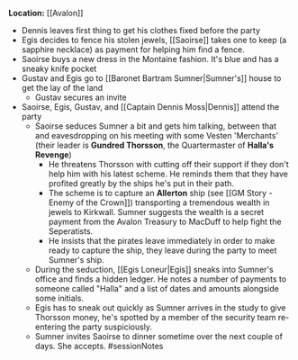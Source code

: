 **Location:** [[Avalon]]
- Dennis leaves first thing to get his clothes fixed before the party
- Egis decides to fence his stolen jewels, [[Saoirse]] takes one to keep (a sapphire necklace) as payment for helping him find a fence.
- Saoirse buys a new dress in the Montaine fashion.  It's blue and has a sneaky knife pocket
- Gustav and Egis go to [[Baronet Bartram Sumner|Sumner's]] house to get the lay of the land
	- Gustav secures an invite
- Saoirse, Egis, Gustav, and [[Captain Dennis Moss|Dennis]] attend the party
	- Saoirse seduces Sumner a bit and gets him talking, between that and eavesdropping on his meeting with some Vesten 'Merchants' (their leader is **Gundred Thorsson**, the Quartermaster of **Halla's Revenge**)
		- He threatens Thorsson with cutting off their support if they don't help him with his latest scheme.  He reminds them that they have profited greatly by the ships he's put in their path.
		- The scheme is to capture an **Allerton** ship (see [[GM Story - Enemy of the Crown]]) transporting a tremendous wealth in jewels to Kirkwall.  Sumner suggests the wealth is a secret payment from the Avalon Treasury to MacDuff to help fight the Seperatists.
		- He insists that the pirates leave immediately in order to make ready to capture the ship, they leave during the party to meet Sumner's ship.
	- During the seduction, [[Egis Loneur|Egis]] sneaks into Sumner's office and finds a hidden ledger.  He notes a number of payments to someone called "Halla" and a list of dates and amounts alongside some initials.
	- Egis has to sneak out quickly as Sumner arrives in the study to give Thorsson money, he's spotted by a member of the security team re-entering the party suspiciously.
	- Sumner invites Saoirse to dinner sometime over the next couple of days.  She accepts.
#sessionNotes 